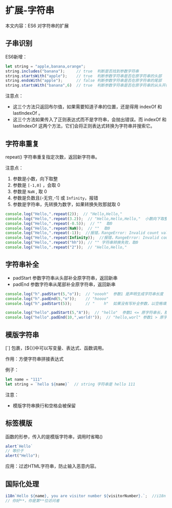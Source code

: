 # 扩展-字符串

本文内容：ES6 对字符串的扩展

## 子串识别

ES6新增：

```javascript
let string = "apple,banana,orange";
string.includes("banana");     // true  判断是否找到参数字符串
string.startsWith("apple");    // true  判断参数字符串是否在原字符串的头部
string.endsWith("apple");      // false 判断参数字符串是否在原字符串的尾部
string.startsWith("banana",6)  // true  判断参数字符串是否在原字符串的从头开始index的位置
```

注意点：

* 这三个方法只返回布尔值，如果需要知道子串的位置，还是得用 indexOf 和 lastIndexOf 。
* 这三个方法如果传入了正则表达式而不是字符串，会抛出错误。而 indexOf 和 lastIndexOf 这两个方法，它们会将正则表达式转换为字符串并搜索它。

## 字符串重复

repeat() 字符串重复指定次数，返回新字符串。

注意点：

1. 参数是小数，向下取整
2. 参数是 `[-1,0]` ，会取 0
3. 参数是 `NaN` , 取 0
4. 参数是负数且(-无穷,-1] 或 `Infinity`，报错
5. 参数是字符串，先转换为数字，如果转换失败那就取 0

```javascript
console.log("Hello,".repeat(2));  // "Hello,Hello,"
console.log("Hello,".repeat(3.2));  // "Hello,Hello,Hello,"  小数向下取整
console.log("Hello,".repeat(-0.5));  // ""  取0
console.log("Hello,".repeat(NaN));  // ""  取0
console.log("Hello,".repeat(-1));  //报错，RangeError: Invalid count value
console.log("Hello,".repeat(Infinity));  //报错，RangeError: Invalid count value
console.log("Hello,".repeat("hh")); // "" 字符串转换失败，取0
console.log("Hello,".repeat("2"));  // "Hello,Hello,"
```

## 字符串补全

* padStart  参数字符串从头部补全原字符串，返回新串
* padEnd    参数字符串从尾部补全原字符串，返回新串

```javascript
console.log("h".padStart(5,"o"));  // "ooooh"  参数1 是声明生成字符串长度
console.log("h".padEnd(5,"o"));    // "hoooo"
console.log("h".padStart(5));      // "    h"  如果没有写补全参数，以空格填充

console.log("hello".padStart(5,"A"));  // "hello"  参数1 <= 原字符串长，那按原串返回
console.log("hello".padEnd(10,",world!"));  // "hello,worl" 参数1 > 原字符串长，那截去补全参数多余的字符
```

## 模版字符串

[`] 包裹，[${}]中可以写变量、表达式、函数调用。

作用：方便字符串拼接表达式

例子：

```javascript
let name = "111"
let string = `hello ${name}`  // string 字符串是 hello 111
```

注意：

* 模版字符串换行和空格会被保留

## 标签模版

函数的形参，传入的是模版字符串，调用时省略()

```javascript
alert`Hello`
// 等价于
alert("Hello");
```

应用：过滤HTML字符串，防止输入恶意内容。

## 国际化处理

```javascript
i18n`Hello ${name}, you are visitor number ${visitorNumber}.`;  //i18n 转换语言
// 你好**，你是第**位访问者
```
